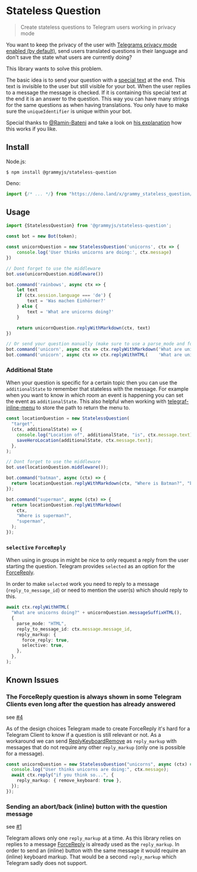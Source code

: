 # Stateless Question

> Create stateless questions to Telegram users working in privacy mode

You want to keep the privacy of the user with
[Telegrams privacy mode enabled (by default)](https://core.telegram.org/bots#privacy-mode),
send users translated questions in their language and don't save the state what
users are currently doing?

This library wants to solve this problem.

The basic idea is to send your question with a
[special text](https://en.wikipedia.org/wiki/Zero-width_non-joiner) at the end.
This text is invisible to the user but still visible for your bot. When the user
replies to a message the message is checked. If it is containing this special
text at the end it is an answer to the question. This way you can have many
strings for the same questions as when having translations. You only have to
make sure the `uniqueIdentifier` is unique within your bot.

Special thanks to [@Ramin-Bateni](https://github.com/Ramin-Bateni) and take a
look on
[his explanation](https://github.com/EdJoPaTo/telegraf-inline-menu/issues/44#issuecomment-541063654)
how this works if you like.

## Install

Node.js:

```
$ npm install @grammyjs/stateless-question
```

Deno:

```ts
import {/* ... */} from "https://deno.land/x/grammy_stateless_question/mod.ts";
```

## Usage

```ts
import {StatelessQuestion} from '@grammyjs/stateless-question';

const bot = new Bot(token);

const unicornQuestion = new StatelessQuestion('unicorns', ctx => {
	console.log('User thinks unicorns are doing:', ctx.message)
})

// Dont forget to use the middleware
bot.use(unicornQuestion.middleware())

bot.command('rainbows', async ctx => {
	let text
	if (ctx.session.language === 'de') {
		text = 'Was machen Einhörner?'
	} else {
		text = 'What are unicorns doing?'
	}

	return unicornQuestion.replyWithMarkdown(ctx, text)
})

// Or send your question manually (make sure to use a parse_mode and force_reply!)
bot.command('unicorn', async ctx => ctx.replyWithMarkdown('What are unicorns doing?' + unicornQuestion.messageSuffixMarkdown(), {parse_mode: 'Markdown', reply_markup: {force_reply: true}})
bot.command('unicorn', async ctx => ctx.replyWithHTML(    'What are unicorns doing?' + unicornQuestion.messageSuffixHTML(),     {parse_mode: 'HTML',     reply_markup: {force_reply: true}})
```

### Additional State

When your question is specific for a certain topic then you can use the
`additionalState` to remember that stateless with the message. For example when
you want to know in which room an event is happening you can set the event as
`additionalState`. This also helpful when working with
[telegraf-inline-menu](https://github.com/EdJoPaTo/telegraf-inline-menu) to
store the path to return the menu to.

```js
const locationQuestion = new StatelessQuestion(
  "target",
  (ctx, additionalState) => {
    console.log("Location of", additionalState, "is", ctx.message.text);
    saveHeroLocation(additionalState, ctx.message.text);
  },
);

// Dont forget to use the middleware
bot.use(locationQuestion.middleware());

bot.command("batman", async (ctx) => {
  return locationQuestion.replyWithMarkdown(ctx, "Where is Batman?", "batman");
});

bot.command("superman", async (ctx) => {
  return locationQuestion.replyWithMarkdown(
    ctx,
    "Where is superman?",
    "superman",
  );
});
```

### `selective` `ForceReply`

When using in groups in might be nice to only request a reply from the user
starting the question. Telegram provides `selected` as an option for the
[ForceReply](https://core.telegram.org/bots/api#forcereply).

In order to make `selected` work you need to reply to a message
(`reply_to_message_id`) or need to mention the user(s) which should reply to
this.

```ts
await ctx.replyWithHTML(
  "What are unicorns doing?" + unicornQuestion.messageSuffixHTML(),
  {
    parse_mode: "HTML",
    reply_to_message_id: ctx.message.message_id,
    reply_markup: {
      force_reply: true,
      selective: true,
    },
  },
);
```

## Known Issues

### The ForceReply question is always shown in some Telegram Clients even long after the question has already answered

see [#4](https://github.com/EdJoPaTo/telegraf-stateless-question/issues/4)

As of the design choices Telegram made to create ForceReply it's hard for a
Telegram Client to know if a question is still relevant or not. As a workaround
we can send
[ReplyKeyboardRemove](https://core.telegram.org/bots/api#replykeyboardremove) as
`reply_markup` with messages that do not require any other `reply_markup` (only
one is possible for a message).

```ts
const unicornQuestion = new StatelessQuestion("unicorns", async (ctx) => {
  console.log("User thinks unicorns are doing:", ctx.message);
  await ctx.reply("if you think so...", {
    reply_markup: { remove_keyboard: true },
  });
});
```

### Sending an abort/back (inline) button with the question message

see [#1](https://github.com/EdJoPaTo/telegraf-stateless-question/issues/1)

Telegram allows only one `reply_markup` at a time. As this library relies on
replies to a message [ForceReply](https://core.telegram.org/bots/api#forcereply)
is already used as the `reply_markup`. In order to send an (inline) button with
the same message it would require an (inline) keyboard markup. That would be a
second `reply_markup` which Telegram sadly does not support.
